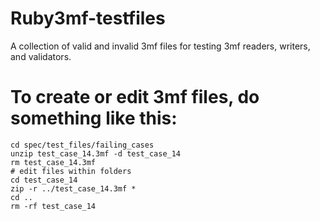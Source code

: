 # Ruby3mf-testfiles

A collection of valid and invalid 3mf files for testing 3mf readers, writers, and validators.


# To create or edit 3mf files, do something like this:

```
cd spec/test_files/failing_cases
unzip test_case_14.3mf -d test_case_14
rm test_case_14.3mf
# edit files within folders
cd test_case_14
zip -r ../test_case_14.3mf *
cd ..
rm -rf test_case_14

```

